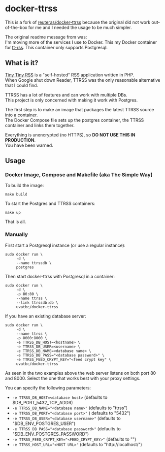 # docker-ttrss

This is a fork of [reuteras/docker-ttrss](https://github.com/reuteras/docker-ttrss) because the original did not work out-of-the-box for me and I needed the usage to be much simpler.

The original readme message from was:  
I'm moving more of the services I use to Docker. This my Docker container for [tt-rss](https://tt-rss.org/). This container only supports Postgresql.

## What is it?
[Tiny Tiny RSS](https://tt-rss.org/) is a "self-hosted" RSS application written in PHP.  
When Google shut down Reader, TTRSS was the only reasonable alternative that I could find.  

TTRSS has a lot of features and can work with multiple DBs.  
This project is only concerned with making it work with Postgres.  

The first step is to make an image that packages the latest TTRSS source into a container.   
The Docker Compose file sets up the postgres container, the TTRSS container and links them together.   

Everything is unencrypted (no HTTPS), so **DO NOT USE THIS IN PRODUCTION**.   
You have been warned.

## Usage

### Docker Image, Compose and Makefile (aka The Simple Way)

To build the image:

    make build

To start the Postgres and TTRSS containers:

    make up

That is all.

### Manually
First start a Postgresql instance (or use a regular instance):

    sudo docker run \
         -d \
         --name ttrssdb \
         postgres

Then start docker-ttrss with Postgresql in a container:

    sudo docker run \
         -d \
         -p 80:80 \
         --name ttrss \
         --link ttrssdb:db \
         uvatbc/docker-ttrss

If you have an existing database server:

    sudo docker run \
         -d \
         --name ttrss \
         -p 8000:8000 \
         -e TTRSS_DB_HOST=<hostname> \
         -e TTRSS_DB_USER=<username> \
         -e TTRSS_DB_NAME=<database name> \
         -e TTRSS_DB_PASS="<database password>" \
         -e TTRSS_FEED_CRYPT_KEY="<feed crypt key" \
         uvatbc/docker-ttrss

As seen in the two examples above the web server listens on both port 80 and 8000. Select the one that works best with your proxy settings.

You can specify the following parameters:

* `-e TTRSS_DB_HOST=<database host>` (defaults to $DB_PORT_5432_TCP_ADDR)
* `-e TTRSS_DB_NAME="<database name>"` (defaults to "ttrss")
* `-e TTRSS_DB_PORT="<database port>"` ( defaults to "5432")
* `-e TTRSS_DB_USER="<database username>"` (defaults to "$DB_ENV_POSTGRES_USER")
* `-e TTRSS_DB_PASS="<database password>"` (defaults to "$DB_ENV_POSTGRES_PASSWORD")
* `-e TTRSS_FEED_CRYPT_KEY="<FEED_CRYPT_KEY>"` (defaults to "")
* `-e TTRSS_HOST_URL="<HOST URL>"` (defaults to "http://localhost/")